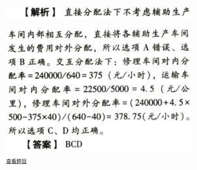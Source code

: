![](c4b9d92cd0a0c8e14a2b73a734e7f64b.png)

![](bfa5ddff3322e155bbb0baee8ac75cbe.png)

[查看题目](../C13产品成本计算.本章真题.md#2-题目)


